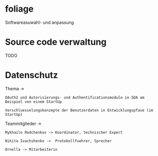 # foliage
Softwareasuwahl- und anpassung

# Source code verwaltung
TODO


# Datenschutz

Thema -> 

	OAuth2 und Autorisierungs- und Authentificationsmodule in SOA am Beispiel von einem StartUp
	
	Verschluesselungskonzepte der Benutzerdaten in Entwicklungspfase (im StartUp)

Teammitglieder ->

	Mykhailo Rodchenkov -> Koordinator, technischer Expert
	
	Nikita Ivachshenko ->  Protokollfuehrer, Sprecher
	
	Ornella -> Mitarbeiterin
